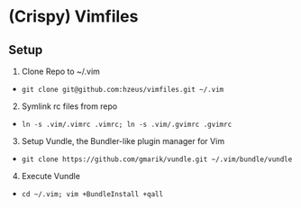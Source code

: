 (Crispy) Vimfiles
===============

Setup
-----
  
1. Clone Repo to ~/.vim
 * `git clone git@github.com:hzeus/vimfiles.git ~/.vim`
2. Symlink rc files from repo
  * `ln -s .vim/.vimrc .vimrc; ln -s .vim/.gvimrc .gvimrc`
3. Setup Vundle, the Bundler-like plugin manager for Vim
  * `git clone https://github.com/gmarik/vundle.git ~/.vim/bundle/vundle`
4. Execute Vundle
  * `cd ~/.vim; vim +BundleInstall +qall`
